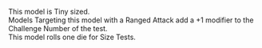 This model is Tiny sized.  
Models Targeting this model with a Ranged Attack add a +1 modifier to the Challenge Number of the test.  
This model rolls one die for Size Tests.